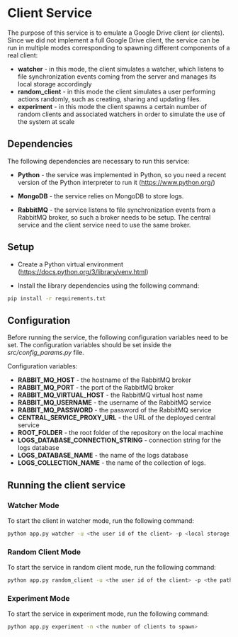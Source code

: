 # Client Service

The purpose of this service is to emulate a Google Drive client (or clients). Since we did not implement a full Google Drive client, the service can be run in multiple modes corresponding to spawning different components of a real client:

* **watcher** - in this mode, the client simulates a watcher, which listens to file synchronization events coming from the server and manages its local storage accordingly
* **random_client** - in this mode the client simulates a user performing actions randomly, such as creating, sharing and updating files.
* **experiment** - in this mode the client spawns a certain number of random clients and associated watchers in order to simulate the use of the system at scale

## Dependencies

The following dependencies are necessary to run this service:

* **Python** - the service was implemented in Python, so you need a recent version of the Python interpreter to run it (https://www.python.org/)

* **MongoDB** - the service relies on MongoDB to store logs.

* **RabbitMQ** - the service listens to file synchronization events from a RabbitMQ broker, so such a broker needs to be setup. The central service and the client service need to use the same broker.

## Setup

* Create a Python virtual environment (https://docs.python.org/3/library/venv.html)

* Install the library dependencies using the following command:
```sh
pip install -r requirements.txt
```

## Configuration

Before running the service, the following configuration variables need to be set. The configuration variables should be set inside the *src/config_params.py* file.

Configuration variables:

* **RABBIT_MQ_HOST** - the hostname of the RabbitMQ broker
* **RABBIT_MQ_PORT** - the port of the RabbitMQ broker
* **RABBIT_MQ_VIRTUAL_HOST** - the RabbitMQ virtual host name
* **RABBIT_MQ_USERNAME** - the username of the RabbitMQ service
* **RABBIT_MQ_PASSWORD** - the password of the RabbitMQ service
* **CENTRAL_SERVICE_PROXY_URL** - the URL of the deployed central service
* **ROOT_FOLDER** - the root folder of the repository on the local machine
* **LOGS_DATABASE_CONNECTION_STRING** - connection string for the logs database
* **LOGS_DATABASE_NAME** - the name of the logs database
* **LOGS_COLLECTION_NAME** - the name of the collection of logs.

## Running the client service

### Watcher Mode

To start the client in watcher mode, run the following command:

```sh
python app.py watcher -u <the user id of the client> -p <local storage path (within the data/watcher_folders folder)>
```

### Random Client Mode

To start the service in random client mode, run the following command:

```sh
python app.py random_client -u <the user id of the client> -p <the path of the behaviour file within the data/client_behaviours folder>
```

### Experiment Mode

To start the service in experiment mode, run the following command:

```sh
python app.py experiment -n <the number of clients to spawn>
```